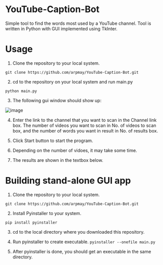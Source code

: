 # YouTube-Caption-Bot
Simple tool to find the words most used by a YouTube channel. Tool is written in Python with GUI implemented using TkInter.

# Usage
1. Clone the repository to your local system.

  `git clone https://github.com/arpmay/YouTube-Caption-Bot.git`
  
2. cd to the repository on your local system and run main.py

  `python main.py`
  
3. The following gui window should show up:

![image](https://user-images.githubusercontent.com/19332781/185915148-e55eed05-a2fd-4b17-a164-0e075544f24b.png)

  
4. Enter the link to the channel that you want to scan in the Channel link box. The number of videos you want to scan in No. of videos to scan box, and the number of words you want in result in No. of results box.

5. Click Start button to start the program.

6. Depending on the number of vidoes, it may take some time.

7. The results are shown in the textbox below.

# Building stand-alone GUI app
1. Clone the repository to your local system.

  `git clone https://github.com/arpmay/YouTube-Caption-Bot.git`
 
2. Install Pyinstaller to your system.

  `pip install pyinstaller`
  
3. cd to the local directory where you downloaded this repository.

4. Run pyinstaller to create executable.
  `pyinstaller --onefile main.py`

5. After pyinstaller is done, you should get an executable in the same directory.
